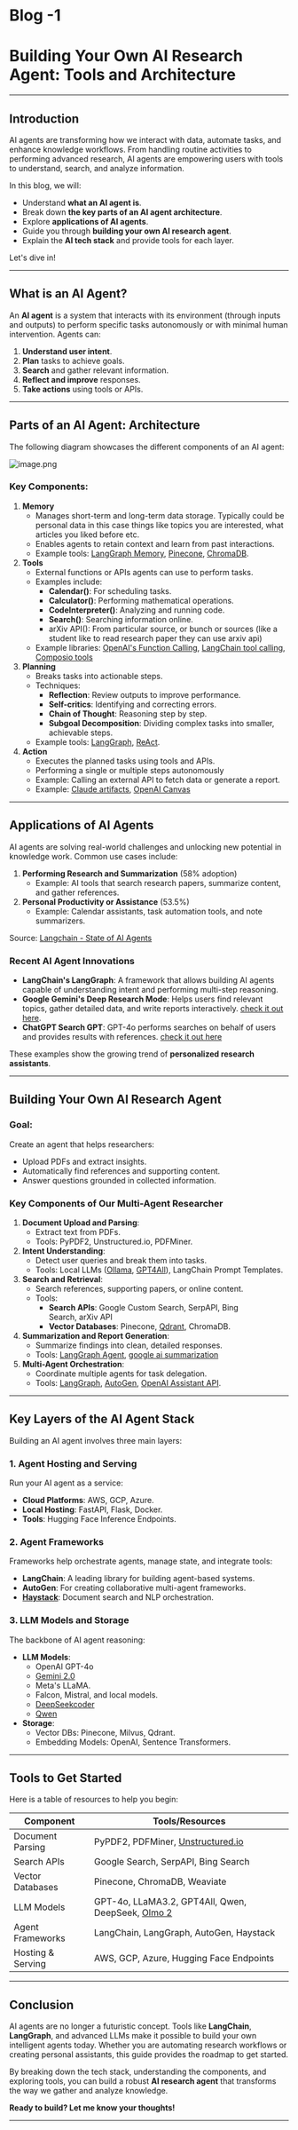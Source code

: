 # Blog -1

# Building Your Own AI Research Agent: Tools and Architecture

---

## Introduction

AI agents are transforming how we interact with data, automate tasks, and enhance knowledge workflows. From handling routine activities to performing advanced research, AI agents are empowering users with tools to understand, search, and analyze information.

In this blog, we will:

- Understand **what an AI agent is**.
- Break down **the key parts of an AI agent architecture**.
- Explore **applications of AI agents**.
- Guide you through **building your own AI research agent**.
- Explain the **AI tech stack** and provide tools for each layer.

Let's dive in!

---

## What is an AI Agent?

An **AI agent** is a system that interacts with its environment (through inputs and outputs) to perform specific tasks autonomously or with minimal human intervention. Agents can:

1. **Understand user intent**.
2. **Plan** tasks to achieve goals.
3. **Search** and gather relevant information.
4. **Reflect and improve** responses.
5. **Take actions** using tools or APIs.

---

## Parts of an AI Agent: Architecture

The following diagram showcases the different components of an AI agent:

![image.png](Blog%20-1%2015fce85122ff8031aadad7a019f2b6ef/image.png)

### Key Components:

1. **Memory**
    - Manages short-term and long-term data storage. Typically could be personal data in this case things like topics you are interested, what articles you liked before etc.
    - Enables agents to retain context and learn from past interactions.
    - Example tools: [LangGraph Memory](https://python.langchain.com/docs/versions/migrating_memory/), [Pinecone](https://www.pinecone.io/), [ChromaDB](https://www.trychroma.com/).
2. **Tools**
    - External functions or APIs agents can use to perform tasks.
    - Examples include:
        - **Calendar()**: For scheduling tasks.
        - **Calculator()**: Performing mathematical operations.
        - **CodeInterpreter()**: Analyzing and running code.
        - **Search()**: Searching information online.
        - arXiv API(): From particular source, or bunch or sources (like a student like to read research paper they can use arxiv api)
    - Example libraries: [OpenAI's Function Calling](https://platform.openai.com/docs/guides/function-calling), [LangChain tool calling](https://python.langchain.com/docs/how_to/tool_calling/), [Composio tools](https://composio.dev/)
3. **Planning**
    - Breaks tasks into actionable steps.
    - Techniques:
        - **Reflection**: Review outputs to improve performance.
        - **Self-critics**: Identifying and correcting errors.
        - **Chain of Thought**: Reasoning step by step.
        - **Subgoal Decomposition**: Dividing complex tasks into smaller, achievable steps.
    - Example tools: [LangGraph](https://blog.langchain.dev/planning-for-agents/), [ReAct](https://python.langchain.com/v0.1/docs/modules/agents/agent_types/react/).
4. **Action**
    - Executes the planned tasks using tools and APIs.
    - Performing a single or multiple steps autonomously
    - Example: Calling an external API to fetch data or generate a report.
    - Example: [Claude artifacts](https://www.anthropic.com/news/artifacts), [OpenAI Canvas](https://openai.com/index/introducing-canvas/)

---

## Applications of AI Agents

AI agents are solving real-world challenges and unlocking new potential in knowledge work. Common use cases include:

1. **Performing Research and Summarization** (58% adoption)
    - Example: AI tools that search research papers, summarize content, and gather references.
2. **Personal Productivity or Assistance** (53.5%)
    - Example: Calendar assistants, task automation tools, and note summarizers.

Source: [Langchain - State of AI Agents](https://www.langchain.com/stateofaiagents)

### Recent AI Agent Innovations

- **LangChain's LangGraph**: A framework that allows building AI agents capable of understanding intent and performing multi-step reasoning.
- **Google Gemini's Deep Research Mode**: Helps users find relevant topics, gather detailed data, and write reports interactively. [check it out here](https://youtu.be/_mpD0dDL66g?si=brpWrajrvD-VqO4L).
- **ChatGPT Search GPT**: GPT-4o performs searches on behalf of users and provides results with references. [check it out here](https://www.youtube.com/live/OzgNJJ2ErEE?si=ShXvnV8fDXPDAHkD)

These examples show the growing trend of **personalized research assistants**.

---

## Building Your Own AI Research Agent

### Goal:

Create an agent that helps researchers:

- Upload PDFs and extract insights.
- Automatically find references and supporting content.
- Answer questions grounded in collected information.

### Key Components of Our Multi-Agent Researcher

1. **Document Upload and Parsing**:
    - Extract text from PDFs.
    - Tools: PyPDF2, Unstructured.io, PDFMiner.
2. **Intent Understanding**:
    - Detect user queries and break them into tasks.
    - Tools: Local LLMs ([Ollama](https://ollama.com/), [GPT4All](https://www.nomic.ai/gpt4all)), LangChain Prompt Templates.
3. **Search and Retrieval**:
    - Search references, supporting papers, or online content.
    - Tools:
        - **Search APIs**: Google Custom Search, SerpAPI, Bing Search, arXiv API
        - **Vector Databases**: Pinecone, [Qdrant](https://qdrant.tech/), ChromaDB.
4. **Summarization and Report Generation**:
    - Summarize findings into clean, detailed responses.
    - Tools: [LangGraph Agent](https://python.langchain.com/docs/concepts/agents/), [google ai summarization](https://cloud.google.com/use-cases/ai-summarization)
5. **Multi-Agent Orchestration**:
    - Coordinate multiple agents for task delegation.
    - Tools: [LangGraph](https://www.langchain.com/langgraph), [AutoGen](https://microsoft.github.io/autogen/0.2/), [OpenAI Assistant API](https://platform.openai.com/docs/assistants/overview).

---

## Key Layers of the AI Agent Stack

Building an AI agent involves three main layers:

### 1. Agent Hosting and Serving

Run your AI agent as a service:

- **Cloud Platforms**: AWS, GCP, Azure.
- **Local Hosting**: FastAPI, Flask, Docker.
- **Tools**: Hugging Face Inference Endpoints.

### 2. Agent Frameworks

Frameworks help orchestrate agents, manage state, and integrate tools:

- **LangChain**: A leading library for building agent-based systems.
- **AutoGen**: For creating collaborative multi-agent frameworks.
- [**Haystack**](https://haystack.deepset.ai/): Document search and NLP orchestration.

### 3. LLM Models and Storage

The backbone of AI agent reasoning:

- **LLM Models**:
    - OpenAI GPT-4o
    - [Gemini 2.0](https://blog.google/technology/google-deepmind/google-gemini-ai-update-december-2024/)
    - Meta's LLaMA.
    - Falcon, Mistral, and local models.
    - [DeepSeekcoder](https://deepseekcoder.github.io/)
    - [Qwen](https://github.com/QwenLM/Qwen2.5)
- **Storage**:
    - Vector DBs: Pinecone, Milvus, Qdrant.
    - Embedding Models: OpenAI, Sentence Transformers.

---

## Tools to Get Started

Here is a table of resources to help you begin:

| **Component** | **Tools/Resources** |
| --- | --- |
| Document Parsing | PyPDF2, PDFMiner, [Unstructured.io](http://Unstructured.iohttps://unstructured.io/) |
| Search APIs | Google Search, SerpAPI, Bing Search |
| Vector Databases | Pinecone, ChromaDB, Weaviate |
| LLM Models | GPT-4o, LLaMA3.2, GPT4All, Qwen, DeepSeek, [Olmo 2](https://allenai.org/olmo) |
| Agent Frameworks | LangChain, LangGraph, AutoGen, Haystack |
| Hosting & Serving | AWS, GCP, Azure, Hugging Face Endpoints |

---

## Conclusion

AI agents are no longer a futuristic concept. Tools like **LangChain**, **LangGraph**, and advanced LLMs make it possible to build your own intelligent agents today. Whether you are automating research workflows or creating personal assistants, this guide provides the roadmap to get started.

By breaking down the tech stack, understanding the components, and exploring tools, you can build a robust **AI research agent** that transforms the way we gather and analyze knowledge.

**Ready to build? Let me know your thoughts!**

---